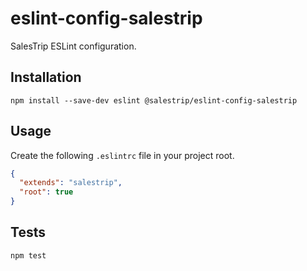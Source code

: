 # eslint-config-salestrip

SalesTrip ESLint configuration.

## Installation

    npm install --save-dev eslint @salestrip/eslint-config-salestrip

## Usage

Create the following `.eslintrc` file in your project root.

```json
{
  "extends": "salestrip",
  "root": true
}
```

## Tests

    npm test

